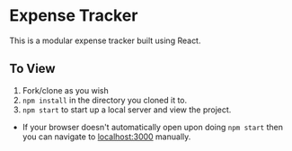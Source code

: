 # Expense Tracker

This is a modular expense tracker built using React.
## To View

1. Fork/clone as you wish
2. `npm install` in the directory you cloned it to.
3. `npm start` to start up a local server and view the project.

- If your browser doesn't automatically open upon doing `npm start` then you can navigate to [localhost:3000](http://localhost:3000/) manually.
